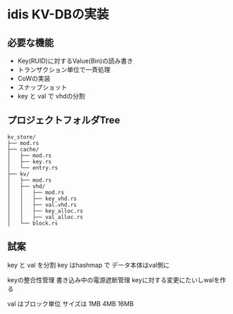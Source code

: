 # idis KV-DBの実装

## 必要な機能
- Key(RUID)に対するValue(Bin)の読み書き
- トランザクション単位で一斉処理
- CoWの実装
- スナップショット
- key と val で vhdの分割
## プロジェクトフォルダTree
```
kv_store/
├── mod.rs
├── cache/
│   ├── mod.rs
│   ├── key.rs
│   └── entry.rs
├── kv/
│   ├── mod.rs
│   ├── vhd/
│   │   ├── mod.rs
│   │   ├── key_vhd.rs
│   │   ├── val.vhd.rs
│   │   ├── key_alloc.rs
│   │   ├── val_alloc.rs
│   └── block.rs
```
## 試案
key と val を分割
key はhashmap で データ本体はval側に

keyの整合性管理 書き込み中の電源遮断管理
keyに対する変更にたいしwalを作る

val はブロック単位 サイズは 1MB 4MB 16MB
